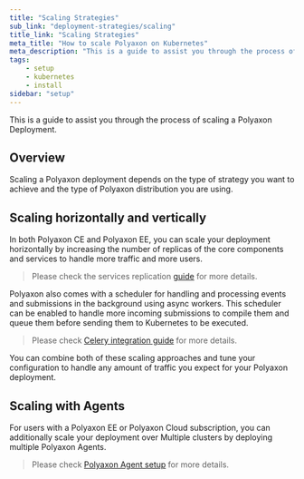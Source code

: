 ```yaml
---
title: "Scaling Strategies"
sub_link: "deployment-strategies/scaling"
title_link: "Scaling Strategies"
meta_title: "How to scale Polyaxon on Kubernetes"
meta_description: "This is a guide to assist you through the process of scaling a Polyaxon Deployment."
tags:
    - setup
    - kubernetes
    - install
sidebar: "setup"
---
```


This is a guide to assist you through the process of scaling a Polyaxon Deployment.

## Overview

Scaling a Polyaxon deployment depends on the type of strategy you want to achieve and the type of Polyaxon distribution you are using.

## Scaling horizontally and vertically

In both Polyaxon CE and Polyaxon EE, you can scale your deployment horizontally by increasing the number of replicas of 
the core components and services to handle more traffic and more users.

> Please check the services replication [guide](/docs/setup/platform/replication-concurrency/#services-replication) for more details.

Polyaxon also comes with a scheduler for handling and processing events and submissions in the background using async workers. 
This scheduler can be enabled to handle more incoming submissions to compile them and queue them before sending them to Kubernetes to be executed. 

> Please check [Celery integration guide](/integrations/celery/) for more details.


You can combine both of these scaling approaches and tune your configuration to handle any amount of traffic you expect for your Polyaxon deployment.

## Scaling with Agents

For users with a Polyaxon EE or Polyaxon Cloud subscription, you can additionally scale your deployment over Multiple clusters by deploying multiple Polyaxon Agents.

> Please check [Polyaxon Agent setup](/docs/setup/agent/) for more details.
